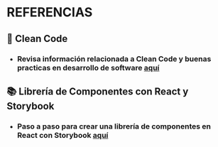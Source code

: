 # REFERENCIAS

## 🧹 Clean Code
- ### Revisa información relacionada a Clean Code y buenas practicas en desarrollo de software  [aquí](./cleanCode.md)


## 📚 Librería de Componentes con React y Storybook
- ### Paso a paso para crear una librería de componentes en React con Storybook  [aquí](./cleanCode.md)
